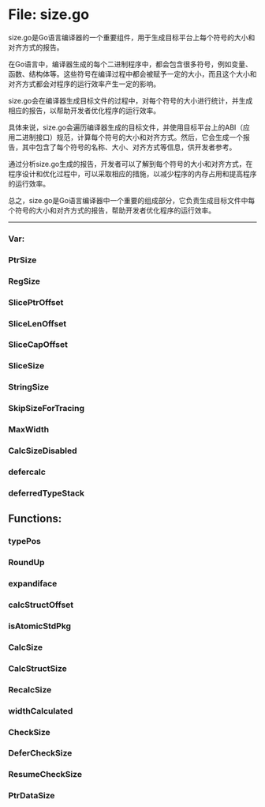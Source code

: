 # File: size.go

size.go是Go语言编译器的一个重要组件，用于生成目标平台上每个符号的大小和对齐方式的报告。

在Go语言中，编译器生成的每个二进制程序中，都会包含很多符号，例如变量、函数、结构体等。这些符号在编译过程中都会被赋予一定的大小，而且这个大小和对齐方式都会对程序的运行效率产生一定的影响。

size.go会在编译器生成目标文件的过程中，对每个符号的大小进行统计，并生成相应的报告，以帮助开发者优化程序的运行效率。

具体来说，size.go会遍历编译器生成的目标文件，并使用目标平台上的ABI（应用二进制接口）规范，计算每个符号的大小和对齐方式。然后，它会生成一个报告，其中包含了每个符号的名称、大小、对齐方式等信息，供开发者参考。

通过分析size.go生成的报告，开发者可以了解到每个符号的大小和对齐方式，在程序设计和优化过程中，可以采取相应的措施，以减少程序的内存占用和提高程序的运行效率。

总之，size.go是Go语言编译器中一个重要的组成部分，它负责生成目标文件中每个符号的大小和对齐方式的报告，帮助开发者优化程序的运行效率。




---

### Var:

### PtrSize





### RegSize





### SlicePtrOffset





### SliceLenOffset





### SliceCapOffset





### SliceSize





### StringSize





### SkipSizeForTracing





### MaxWidth





### CalcSizeDisabled





### defercalc





### deferredTypeStack





## Functions:

### typePos





### RoundUp





### expandiface





### calcStructOffset





### isAtomicStdPkg





### CalcSize





### CalcStructSize





### RecalcSize





### widthCalculated





### CheckSize





### DeferCheckSize





### ResumeCheckSize





### PtrDataSize





